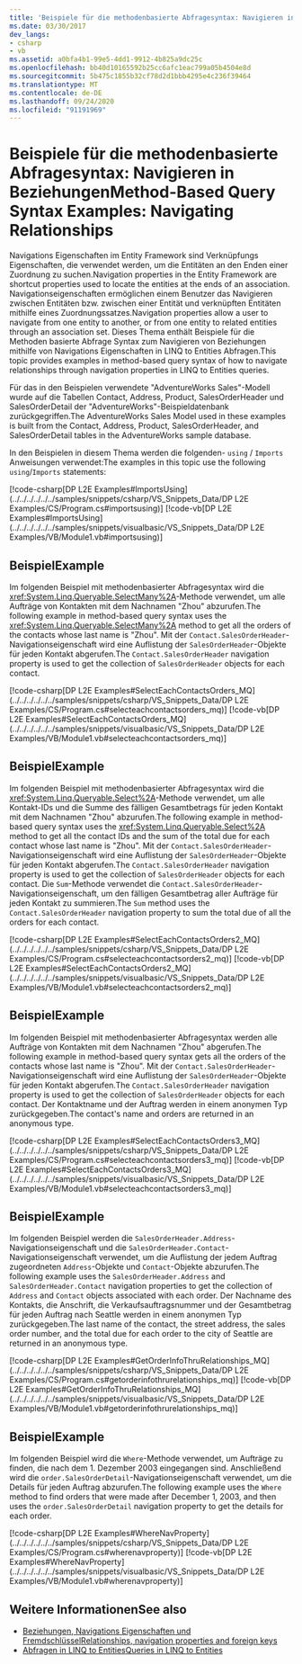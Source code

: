 ```yaml
---
title: 'Beispiele für die methodenbasierte Abfragesyntax: Navigieren in Beziehungen'
ms.date: 03/30/2017
dev_langs:
- csharp
- vb
ms.assetid: a0bfa4b1-99e5-4dd1-9912-4b825a9dc25c
ms.openlocfilehash: bb40d10165592b25cc6afc1eac799a05b4504e8d
ms.sourcegitcommit: 5b475c1855b32cf78d2d1bbb4295e4c236f39464
ms.translationtype: MT
ms.contentlocale: de-DE
ms.lasthandoff: 09/24/2020
ms.locfileid: "91191969"
---
```

# <a name="method-based-query-syntax-examples-navigating-relationships"></a><span data-ttu-id="334d9-102">Beispiele für die methodenbasierte Abfragesyntax: Navigieren in Beziehungen</span><span class="sxs-lookup"><span data-stu-id="334d9-102">Method-Based Query Syntax Examples: Navigating Relationships</span></span>

<span data-ttu-id="334d9-103">Navigations Eigenschaften im Entity Framework sind Verknüpfungs Eigenschaften, die verwendet werden, um die Entitäten an den Enden einer Zuordnung zu suchen.</span><span class="sxs-lookup"><span data-stu-id="334d9-103">Navigation properties in the Entity Framework are shortcut properties used to locate the entities at the ends of an association.</span></span> <span data-ttu-id="334d9-104">Navigationseigenschaften ermöglichen einem Benutzer das Navigieren zwischen Entitäten bzw. zwischen einer Entität und verknüpften Entitäten mithilfe eines Zuordnungssatzes.</span><span class="sxs-lookup"><span data-stu-id="334d9-104">Navigation properties allow a user to navigate from one entity to another, or from one entity to related entities through an association set.</span></span> <span data-ttu-id="334d9-105">Dieses Thema enthält Beispiele für die Methoden basierte Abfrage Syntax zum Navigieren von Beziehungen mithilfe von Navigations Eigenschaften in LINQ to Entities Abfragen.</span><span class="sxs-lookup"><span data-stu-id="334d9-105">This topic provides examples in method-based query syntax of how to navigate relationships through navigation properties in LINQ to Entities queries.</span></span>  
  
 <span data-ttu-id="334d9-106">Für das in den Beispielen verwendete "AdventureWorks Sales"-Modell wurde auf die Tabellen Contact, Address, Product, SalesOrderHeader und SalesOrderDetail der "AdventureWorks"-Beispieldatenbank zurückgegriffen.</span><span class="sxs-lookup"><span data-stu-id="334d9-106">The AdventureWorks Sales Model used in these examples is built from the Contact, Address, Product, SalesOrderHeader, and SalesOrderDetail tables in the AdventureWorks sample database.</span></span>  
  
 <span data-ttu-id="334d9-107">In den Beispielen in diesem Thema werden die folgenden- `using` / `Imports` Anweisungen verwendet:</span><span class="sxs-lookup"><span data-stu-id="334d9-107">The examples in this topic use the following `using`/`Imports` statements:</span></span>  
  
 [!code-csharp[DP L2E Examples#ImportsUsing](../../../../../../samples/snippets/csharp/VS_Snippets_Data/DP L2E Examples/CS/Program.cs#importsusing)]
 [!code-vb[DP L2E Examples#ImportsUsing](../../../../../../samples/snippets/visualbasic/VS_Snippets_Data/DP L2E Examples/VB/Module1.vb#importsusing)]  
  
## <a name="example"></a><span data-ttu-id="334d9-108">Beispiel</span><span class="sxs-lookup"><span data-stu-id="334d9-108">Example</span></span>  

 <span data-ttu-id="334d9-109">Im folgenden Beispiel mit methodenbasierter Abfragesyntax wird die <xref:System.Linq.Queryable.SelectMany%2A>-Methode verwendet, um alle Aufträge von Kontakten mit dem Nachnamen "Zhou" abzurufen.</span><span class="sxs-lookup"><span data-stu-id="334d9-109">The following example in method-based query syntax uses the <xref:System.Linq.Queryable.SelectMany%2A> method to get all the orders of the contacts whose last name is "Zhou".</span></span> <span data-ttu-id="334d9-110">Mit der `Contact.SalesOrderHeader`-Navigationseigenschaft wird eine Auflistung der `SalesOrderHeader`-Objekte für jeden Kontakt abgerufen.</span><span class="sxs-lookup"><span data-stu-id="334d9-110">The `Contact.SalesOrderHeader` navigation property is used to get the collection of `SalesOrderHeader` objects for each contact.</span></span>  
  
 [!code-csharp[DP L2E Examples#SelectEachContactsOrders_MQ](../../../../../../samples/snippets/csharp/VS_Snippets_Data/DP L2E Examples/CS/Program.cs#selecteachcontactsorders_mq)]
 [!code-vb[DP L2E Examples#SelectEachContactsOrders_MQ](../../../../../../samples/snippets/visualbasic/VS_Snippets_Data/DP L2E Examples/VB/Module1.vb#selecteachcontactsorders_mq)]  
  
## <a name="example"></a><span data-ttu-id="334d9-111">Beispiel</span><span class="sxs-lookup"><span data-stu-id="334d9-111">Example</span></span>  

 <span data-ttu-id="334d9-112">Im folgenden Beispiel mit methodenbasierter Abfragesyntax wird die <xref:System.Linq.Queryable.Select%2A>-Methode verwendet, um alle Kontakt-IDs und die Summe des fälligen Gesamtbetrags für jeden Kontakt mit dem Nachnamen "Zhou" abzurufen.</span><span class="sxs-lookup"><span data-stu-id="334d9-112">The following example in method-based query syntax uses the <xref:System.Linq.Queryable.Select%2A> method to get all the contact IDs and the sum of the total due for each contact whose last name is "Zhou".</span></span> <span data-ttu-id="334d9-113">Mit der `Contact.SalesOrderHeader`-Navigationseigenschaft wird eine Auflistung der `SalesOrderHeader`-Objekte für jeden Kontakt abgerufen.</span><span class="sxs-lookup"><span data-stu-id="334d9-113">The `Contact.SalesOrderHeader` navigation property is used to get the collection of `SalesOrderHeader` objects for each contact.</span></span> <span data-ttu-id="334d9-114">Die `Sum`-Methode verwendet die `Contact.SalesOrderHeader`-Navigationseigenschaft, um den fälligen Gesamtbetrag aller Aufträge für jeden Kontakt zu summieren.</span><span class="sxs-lookup"><span data-stu-id="334d9-114">The `Sum` method uses the `Contact.SalesOrderHeader` navigation property to sum the total due of all the orders for each contact.</span></span>  
  
 [!code-csharp[DP L2E Examples#SelectEachContactsOrders2_MQ](../../../../../../samples/snippets/csharp/VS_Snippets_Data/DP L2E Examples/CS/Program.cs#selecteachcontactsorders2_mq)]
 [!code-vb[DP L2E Examples#SelectEachContactsOrders2_MQ](../../../../../../samples/snippets/visualbasic/VS_Snippets_Data/DP L2E Examples/VB/Module1.vb#selecteachcontactsorders2_mq)]  
  
## <a name="example"></a><span data-ttu-id="334d9-115">Beispiel</span><span class="sxs-lookup"><span data-stu-id="334d9-115">Example</span></span>  

 <span data-ttu-id="334d9-116">Im folgenden Beispiel mit methodenbasierter Abfragesyntax werden alle Aufträge von Kontakten mit dem Nachnamen "Zhou" abgerufen.</span><span class="sxs-lookup"><span data-stu-id="334d9-116">The following example in method-based query syntax gets all the orders of the contacts whose last name is "Zhou".</span></span> <span data-ttu-id="334d9-117">Mit der `Contact.SalesOrderHeader`-Navigationseigenschaft wird eine Auflistung der `SalesOrderHeader`-Objekte für jeden Kontakt abgerufen.</span><span class="sxs-lookup"><span data-stu-id="334d9-117">The `Contact.SalesOrderHeader` navigation property is used to get the collection of `SalesOrderHeader` objects for each contact.</span></span> <span data-ttu-id="334d9-118">Der Kontaktname und der Auftrag werden in einem anonymen Typ zurückgegeben.</span><span class="sxs-lookup"><span data-stu-id="334d9-118">The contact's name and orders are returned in an anonymous type.</span></span>  
  
 [!code-csharp[DP L2E Examples#SelectEachContactsOrders3_MQ](../../../../../../samples/snippets/csharp/VS_Snippets_Data/DP L2E Examples/CS/Program.cs#selecteachcontactsorders3_mq)]
 [!code-vb[DP L2E Examples#SelectEachContactsOrders3_MQ](../../../../../../samples/snippets/visualbasic/VS_Snippets_Data/DP L2E Examples/VB/Module1.vb#selecteachcontactsorders3_mq)]  
  
## <a name="example"></a><span data-ttu-id="334d9-119">Beispiel</span><span class="sxs-lookup"><span data-stu-id="334d9-119">Example</span></span>  

 <span data-ttu-id="334d9-120">Im folgenden Beispiel werden die `SalesOrderHeader.Address`-Navigationseigenschaft und die `SalesOrderHeader.Contact`-Navigationseigenschaft verwendet, um die Auflistung der jedem Auftrag zugeordneten `Address`-Objekte und `Contact`-Objekte abzurufen.</span><span class="sxs-lookup"><span data-stu-id="334d9-120">The following example uses the `SalesOrderHeader.Address` and `SalesOrderHeader.Contact` navigation properties to get the collection of `Address` and `Contact` objects associated with each order.</span></span> <span data-ttu-id="334d9-121">Der Nachname des Kontakts, die Anschrift, die Verkaufsauftragsnummer und der Gesamtbetrag für jeden Auftrag nach Seattle werden in einem anonymen Typ zurückgegeben.</span><span class="sxs-lookup"><span data-stu-id="334d9-121">The last name of the contact, the street address, the sales order number, and the total due for each order to the city of Seattle are returned in an anonymous type.</span></span>  
  
 [!code-csharp[DP L2E Examples#GetOrderInfoThruRelationships_MQ](../../../../../../samples/snippets/csharp/VS_Snippets_Data/DP L2E Examples/CS/Program.cs#getorderinfothrurelationships_mq)]
 [!code-vb[DP L2E Examples#GetOrderInfoThruRelationships_MQ](../../../../../../samples/snippets/visualbasic/VS_Snippets_Data/DP L2E Examples/VB/Module1.vb#getorderinfothrurelationships_mq)]  
  
## <a name="example"></a><span data-ttu-id="334d9-122">Beispiel</span><span class="sxs-lookup"><span data-stu-id="334d9-122">Example</span></span>  

 <span data-ttu-id="334d9-123">Im folgenden Beispiel wird die `Where`-Methode verwendet, um Aufträge zu finden, die nach dem 1. Dezember 2003 eingegangen sind. Anschließend wird die `order.SalesOrderDetail`-Navigationseigenschaft verwendet, um die Details für jeden Auftrag abzurufen.</span><span class="sxs-lookup"><span data-stu-id="334d9-123">The following example uses the `Where` method to find orders that were made after December 1, 2003, and then uses the `order.SalesOrderDetail` navigation property to get the details for each order.</span></span>  
  
 [!code-csharp[DP L2E Examples#WhereNavProperty](../../../../../../samples/snippets/csharp/VS_Snippets_Data/DP L2E Examples/CS/Program.cs#wherenavproperty)]
 [!code-vb[DP L2E Examples#WhereNavProperty](../../../../../../samples/snippets/visualbasic/VS_Snippets_Data/DP L2E Examples/VB/Module1.vb#wherenavproperty)]  
  
## <a name="see-also"></a><span data-ttu-id="334d9-124">Weitere Informationen</span><span class="sxs-lookup"><span data-stu-id="334d9-124">See also</span></span>

- [<span data-ttu-id="334d9-125">Beziehungen, Navigations Eigenschaften und Fremdschlüssel</span><span class="sxs-lookup"><span data-stu-id="334d9-125">Relationships, navigation properties and foreign keys</span></span>](/ef/ef6/fundamentals/relationships)
- [<span data-ttu-id="334d9-126">Abfragen in LINQ to Entities</span><span class="sxs-lookup"><span data-stu-id="334d9-126">Queries in LINQ to Entities</span></span>](queries-in-linq-to-entities.md)
